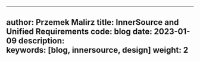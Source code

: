  ---
author: Przemek Malirz
title: InnerSource and Unified Requirements
code: blog
date: 2023-01-09
description:  
keywords: [blog, innersource, design]
weight: 2
---
